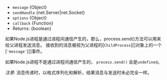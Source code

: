 <!-- YAML
added: v0.5.9
-->

* `message` {Object}
* `sendHandle` {net.Server|net.Socket}
* `options` {Object}
* `callback` {Function}
* Returns: {boolean}

如果Node.js进程是通过进程间通信产生的，那么，process.send()方法可以用来给父进程发送消息。
接收到的消息被视为父进程的[`ChildProcess`][]对象上的一个[`'message'`][]事件。

如果Node.js进程不是通过进程间通信产生的， `process.send()` 会是`undefined`。

*注意*: 消息传递时，以格式序列化和解析，结果消息与发送时未必完全一样。
